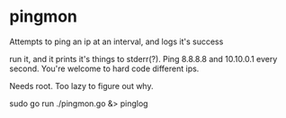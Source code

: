 pingmon
=======

Attempts to ping an ip at an interval, and logs it's success

run it, and it prints it's things to stderr(?). Ping 8.8.8.8 and 10.10.0.1 every
second. You're welcome to hard code different ips.

Needs root. Too lazy to figure out why.

sudo go run ./pingmon.go &> pinglog
